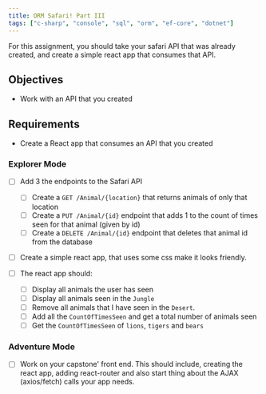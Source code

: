 ```yaml
---
title: ORM Safari! Part III
tags: ["c-sharp", "console", "sql", "orm", "ef-core", "dotnet"]
---
```


For this assignment, you should take your safari API that was already created,
and create a simple react app that consumes that API.

## Objectives

- Work with an API that you created

## Requirements

- Create a React app that consumes an API that you created

### Explorer Mode

- [ ] Add 3 the endpoints to the Safari API

  - [ ] Create a `GET /Animal/{location}` that returns animals of only that
        location
  - [ ] Create a `PUT /Animal/{id}` endpoint that adds 1 to the count of times
        seen for that animal (given by id)
  - [ ] Create a `DELETE /Animal/{id}` endpoint that deletes that animal id from
        the database

- [ ] Create a simple react app, that uses some css make it looks friendly.
- [ ] The react app should:
  - [ ] Display all animals the user has seen
  - [ ] Display all animals seen in the `Jungle`
  - [ ] Remove all animals that I have seen in the `Desert`.
  - [ ] Add all the `CountOfTimesSeen` and get a total number of animals seen
  - [ ] Get the `CountOfTimesSeen` of `lions`, `tigers` and `bears`

### Adventure Mode

- [ ] Work on your capstone' front end. This should include, creating the react
      app, adding react-router and also start thing about the AJAX (axios/fetch)
      calls your app needs.
